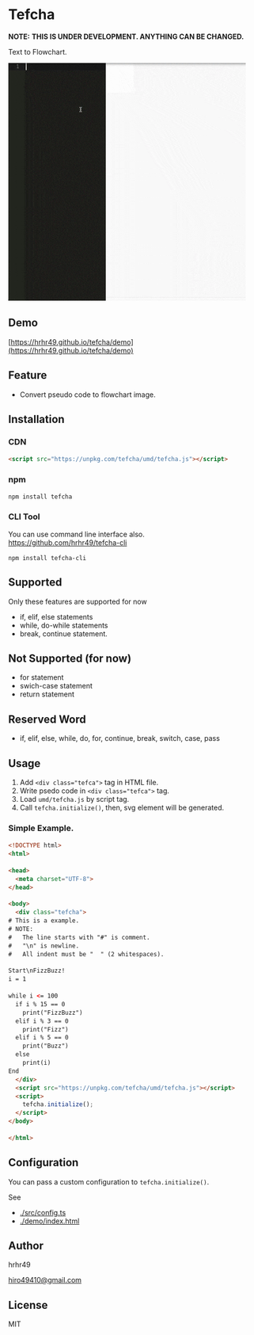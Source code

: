 # Tefcha

**NOTE:** **THIS IS UNDER DEVELOPMENT. ANYTHING CAN BE CHANGED.**

Text to Flowchart.

![./img/sample.gif](./img/sample.gif)

## Demo

[https://hrhr49.github.io/tefcha/demo](https://hrhr49.github.io/tefcha/demo)

## Feature
* Convert pseudo code to flowchart image.

## Installation

### CDN

```html
<script src="https://unpkg.com/tefcha/umd/tefcha.js"></script>
```

### npm

```
npm install tefcha
```

### CLI Tool

You can use command line interface also.
https://github.com/hrhr49/tefcha-cli

```
npm install tefcha-cli
```

## Supported

Only these features are supported for now

* if, elif, else statements
* while, do-while statements
* break, continue statement.

## Not Supported (for now)

* for statement
* swich-case statement
* return statement

## Reserved Word
* if, elif, else, while, do, for, continue, break, switch, case, pass

## Usage

1. Add `<div class="tefca">` tag in HTML file.
2. Write psedo code in `<div class="tefca">` tag.
3. Load `umd/tefcha.js` by script tag.
4. Call `tefcha.initialize()`, then, svg element will be generated.

### Simple Example.

```html
<!DOCTYPE html>
<html>

<head>
  <meta charset="UTF-8">
</head>

<body>
  <div class="tefcha">
# This is a example.
# NOTE:
#   The line starts with "#" is comment.
#   "\n" is newline.
#   All indent must be "  " (2 whitespaces).

Start\nFizzBuzz!
i = 1

while i <= 100
  if i % 15 == 0
    print("FizzBuzz")
  elif i % 3 == 0
    print("Fizz")
  elif i % 5 == 0
    print("Buzz")
  else
    print(i)
End
  </div>
  <script src="https://unpkg.com/tefcha/umd/tefcha.js"></script>
  <script>
    tefcha.initialize();
  </script>
</body>

</html>
```

## Configuration

You can pass a custom configuration to `tefcha.initialize()`.

See

* [./src/config.ts](src/config.ts)
* [./demo/index.html](./demo/index.html)

## Author

hrhr49

hiro49410@gmail.com

## License
MIT
